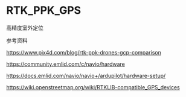 # RTK_PPK_GPS
高精度室外定位

参考资料

https://www.pix4d.com/blog/rtk-ppk-drones-gcp-comparison

https://community.emlid.com/c/navio/hardware

https://docs.emlid.com/navio/navio+/ardupilot/hardware-setup/

https://wiki.openstreetmap.org/wiki/RTKLIB-compatible_GPS_devices
